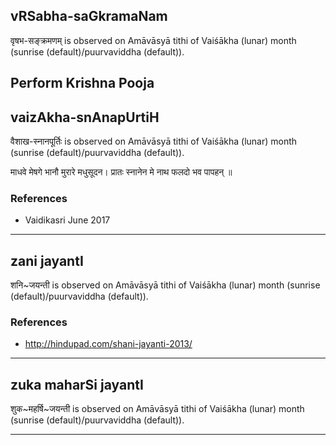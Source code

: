 ## vRSabha-saGkramaNam

वृषभ-सङ्क्रमणम् is observed on Amāvāsyā tithi of Vaiśākha (lunar) month (sunrise (default)/puurvaviddha (default)).

Perform Krishna Pooja
---
## vaizAkha-snAnapUrtiH

वैशाख-स्नानपूर्तिः is observed on Amāvāsyā tithi of Vaiśākha (lunar) month (sunrise (default)/puurvaviddha (default)).



माधवे मेषगे भानौ मुरारे मधुसूदन।
प्रातः स्नानेन मे नाथ फलदो भव पापहन् ॥
### References
* Vaidikasri June 2017

---
## zani jayantI

शनि~जयन्ती is observed on Amāvāsyā tithi of Vaiśākha (lunar) month (sunrise (default)/puurvaviddha (default)).


### References
* http://hindupad.com/shani-jayanti-2013/

---
## zuka maharSi jayantI

शुक~महर्षि~जयन्ती is observed on Amāvāsyā tithi of Vaiśākha (lunar) month (sunrise (default)/puurvaviddha (default)).


---
